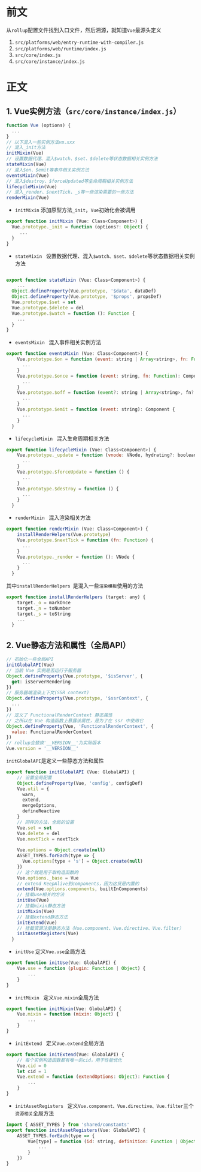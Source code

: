 # 前文

从`rollup`配置文件找到入口文件，然后溯源，就知道`Vue`最源头定义
1. `src/platforms/web/entry-runtime-with-compiler.js`
2. `src/platforms/web/runtime/index.js`
3. `src/core/index.js`
4. `src/core/instance/index.js`

# 正文

## 1. Vue实例方法（`src/core/instance/index.js`）

```js
function Vue (options) {
  ...
}
// 以下混入一些实例方法vm.xxx
// 混入_init方法
initMixin(Vue)
// 设置数据代理、混入$watch、$set、$delete等状态数据相关实例方法
stateMixin(Vue)
// 混入$on、$emit等事件相关实例方法
eventsMixin(Vue)
// 混入$destroy、$forceUpdated等生命周期相关实例方法
lifecycleMixin(Vue)
// 混入_render、$nextTick、_s等一些渲染需要的一些方法
renderMixin(Vue)
```
+ `initMixin`
添加原型方法`_init`，`Vue`初始化会被调用
```js
export function initMixin (Vue: Class<Component>) {
  Vue.prototype._init = function (options?: Object) {
     ...
  }
}
```
+ `stateMixin `
设置数据代理、混入`$watch、$set、$delete`等状态数据相关实例方法
```js

export function stateMixin (Vue: Class<Component>) {
    ...
  Object.defineProperty(Vue.prototype, '$data', dataDef)
  Object.defineProperty(Vue.prototype, '$props', propsDef)
  Vue.prototype.$set = set
  Vue.prototype.$delete = del
  Vue.prototype.$watch = function (): Function {
    ...
  }
}
```
+ `eventsMixin `
混入事件相关实例方法
```js
export function eventsMixin (Vue: Class<Component>) {
    Vue.prototype.$on = function (event: string | Array<string>, fn: Function): Component {
      ...
    }
    Vue.prototype.$once = function (event: string, fn: Function): Component {
      ...
    }
    Vue.prototype.$off = function (event?: string | Array<string>, fn?: Function): Component {
      ...
    }
    Vue.prototype.$emit = function (event: string): Component {
      ...
    }
  }
```
+ `lifecycleMixin `
混入生命周期相关方法
```js
export function lifecycleMixin (Vue: Class<Component>) {
    Vue.prototype._update = function (vnode: VNode, hydrating?: boolean) {
      ...
    }
    Vue.prototype.$forceUpdate = function () {
      ...
    }
    Vue.prototype.$destroy = function () {
      ...
    }
  }
```
+ `renderMixin `
混入渲染相关方法
```js
export function renderMixin (Vue: Class<Component>) {
    installRenderHelpers(Vue.prototype)
    Vue.prototype.$nextTick = function (fn: Function) {
      ...
    }
    Vue.prototype._render = function (): VNode {
      ...
    }
  }
```
其中`installRenderHelpers `是混入一些`渲染模板`使用的方法
```js
export function installRenderHelpers (target: any) {
    target._o = markOnce
    target._n = toNumber
    target._s = toString
    ...
  }
```
## 2. Vue静态方法和属性（全局API）

```js
// 初始化一些全局API
initGlobalAPI(Vue)
// 当前 Vue 实例是否运行于服务器
Object.defineProperty(Vue.prototype, '$isServer', {
  get: isServerRendering
})
// 服务器端渲染上下文(SSR context)
Object.defineProperty(Vue.prototype, '$ssrContext', {
  ...
})
// 定义了 FunctionalRenderContext 静态属性
// 之所以在 Vue 构造函数上暴露该属性，是为了在 ssr 中使用它
Object.defineProperty(Vue, 'FunctionalRenderContext', {
  value: FunctionalRenderContext
})
// rollup会替换'__VERSION__'为实际版本
Vue.version = '__VERSION__'
```
`initGlobalAPI`是定义一些静态方法和属性
```js
export function initGlobalAPI (Vue: GlobalAPI) {
    // 设置全局配置
    Object.defineProperty(Vue, 'config', configDef)
    Vue.util = {
      warn,
      extend,
      mergeOptions,
      defineReactive
    }
    // 同样的方法，全局的设置
    Vue.set = set
    Vue.delete = del
    Vue.nextTick = nextTick
    
    Vue.options = Object.create(null)
    ASSET_TYPES.forEach(type => {
      Vue.options[type + 's'] = Object.create(null)
    })
    // 这个就是用于取构造函数的
    Vue.options._base = Vue
    // extend KeepAlive到components，因为这货是内置的
    extend(Vue.options.components, builtInComponents)
    // 挂载use相关的方法
    initUse(Vue)
    // 挂载mixin静态方法
    initMixin(Vue)
    // 挂载extend静态方法
    initExtend(Vue)
    // 挂载资源注册静态方法（Vue.component、Vue.directive、Vue.filter）
    initAssetRegisters(Vue)
  }
```
+ `initUse`
定义`Vue.use`全局方法
```js
export function initUse(Vue: GlobalAPI) {
    Vue.use = function (plugin: Function | Object) {
        ...
    }
}
```
+ `initMixin `
定义`Vue.mixin`全局方法
```js
export function initMixin(Vue: GlobalAPI) {
    Vue.mixin = function (mixin: Object) {
        ...
    }
}
```
+ `initExtend `
定义`Vue.extend`全局方法
```js
export function initExtend(Vue: GlobalAPI) {
    // 每个实例构造函数都有唯一的cid，用于性能优化
    Vue.cid = 0
    let cid = 1
    Vue.extend = function (extendOptions: Object): Function {
        ...
    }
}
```
+ `initAssetRegisters `
定义`Vue.component、Vue.directive、Vue.filter`三个`资源相关`全局方法
```js
import { ASSET_TYPES } from 'shared/constants'
export function initAssetRegisters(Vue: GlobalAPI) {
    ASSET_TYPES.forEach(type => {
        Vue[type] = function (id: string, definition: Function | Object): Function | Object | void {
            ...
        }
    })
}
```